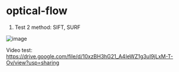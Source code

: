 # optical-flow
1) Test 2 method: SIFT, SURF

![image](https://user-images.githubusercontent.com/45755087/117583371-fdd3e100-b130-11eb-80dd-f939028ef0ca.png)


Video test: https://drive.google.com/file/d/10xzBH3hG21_A4IeWZ1g3uI9jLxM-T-Ov/view?usp=sharing

